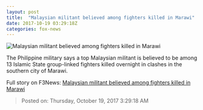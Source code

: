 ```yaml
---
layout: post
title:  "Malaysian militant believed among fighters killed in Marawi"
date: 2017-10-19 03:29:18Z
categories: fox-news
---
```


![Malaysian militant believed among fighters killed in Marawi](http://a57.foxnews.com/images.foxnews.com/content/fox-news/world/2017/10/18/malaysian-militant-believed-among-fighters-killed-in-marawi/_jcr_content/par/featured-media/media-0.img.png/0/0/1508329775553.png?ve=1)

The Philippine military says a top Malaysian militant is believed to be among 13 Islamic State group-linked fighters killed overnight in clashes in the southern city of Marawi.


Full story on F3News: [Malaysian militant believed among fighters killed in Marawi](http://www.f3nws.com/n/W3GYT)

> Posted on: Thursday, October 19, 2017 3:29:18 AM
